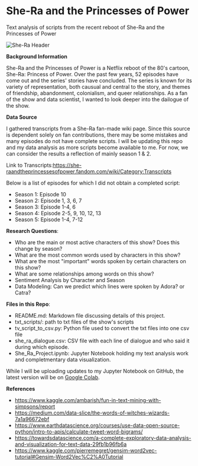# She-Ra and the Princesses of Power
Text analysis of scripts from the recent reboot of She-Ra and the Princesses of Power

![She-Ra Header](https://66.media.tumblr.com/9b9f55574ad52fb049f922538d821f3e/591b7a4c7a6cb38a-df/s2048x3072/04187ca7d64acd1b132f8e0d489a7fe9c828afbb.jpg)

**Background Information**

She-Ra and the Princesses of Power is a Netflix reboot of the 80's cartoon, She-Ra: Princess of Power. Over the past few years, 52 episodes have come out and the series' stories have concluded. The series is known for its variety of representation, both causual and central to the story, and themes of friendship, abandonment, colonialism, and queer relationships. As a fan of the show and data scientist, I wanted to look deeper into the dailogue of the show.

**Data Source**

I gathered transcripts from a She-Ra fan-made wiki page. Since this source is dependent solely on fan contributions, there may be some mistakes and many episodes do not have complete scripts. I will be updating this repo and my data analysis as more scripts become available to me. For now, we can consider the results a reflection of mainly season 1 & 2. 

Link to Transcripts:https://she-raandtheprincessesofpower.fandom.com/wiki/Category:Transcripts

Below is a list of episodes for which I did not obtain a completed script: 

* Season 1: Episode 10
* Season 2: Episode 1, 3, 6, 7
* Season 3: Episode 1-4, 6
* Season 4: Episode 2-5, 9, 10, 12, 13
* Season 5: Episode 1-4, 7-12


**Research Questions**: 

*   Who are the main or most active characters of this show? Does this change by season? 
*   What are the most common words used by characters in this show?
* What are the most "important" words spoken by certain characters on this show? 
* What are some relationships among words on this show? 
* Sentiment Analysis by Character and Season
* Data Modeling: Can we predict which lines were spoken by Adora? or Catra? 

**Files in this Repo**:

* README.md: Markdown file discussing details of this project. 
* txt_scripts/: path to txt files of the show's scripts
* tv_script_to_csv.py: Python file used to convert the txt files into one csv file
* she_ra_dialogue.csv: CSV file with each line of dialogue and who said it during which episode. 
* She_Ra_Project.ipynb: Jupyter Notebook holding my text analysis work and completmentary data visualization. 

While I will be uploading updates to my Jupyter Notebook on GitHub, the latest version will be on [Google Colab](https://colab.research.google.com/drive/1kkazlx1-L0pf5uvlMYmBeFjFPrXZ7wg-?usp=sharing).

**References**

* https://www.kaggle.com/ambarish/fun-in-text-mining-with-simpsons/report
* https://medium.com/data-slice/the-words-of-witches-wizards-7a1a96672ebf
* https://www.earthdatascience.org/courses/use-data-open-source-python/intro-to-apis/calculate-tweet-word-bigrams/
* https://towardsdatascience.com/a-complete-exploratory-data-analysis-and-visualization-for-text-data-29fb1b96fb6a
* https://www.kaggle.com/pierremegret/gensim-word2vec-tutorial#Gensim-Word2Vec%C2%A0Tutorial

